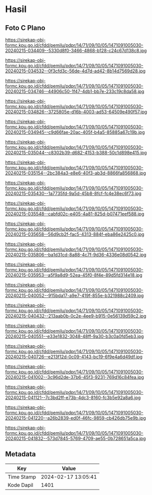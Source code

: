# Hasil

## Foto C Plano

https://sirekap-obj-formc.kpu.go.id/cfdd/pemilu/pdpr/14/71/09/10/05/1471091005030-20240215-034409--5330d8f0-3466-4868-b128-c24c67d138c8.jpg

https://sirekap-obj-formc.kpu.go.id/cfdd/pemilu/pdpr/14/71/09/10/05/1471091005030-20240215-034532--0f3cfd3c-56de-4d7d-ad42-8b14d7569d28.jpg

https://sirekap-obj-formc.kpu.go.id/cfdd/pemilu/pdpr/14/71/09/10/05/1471091005030-20240215-034746--44906c50-1f47-4db1-bb7e-233c19c8da58.jpg

https://sirekap-obj-formc.kpu.go.id/cfdd/pemilu/pdpr/14/71/09/10/05/1471091005030-20240215-034826--3725805e-d16b-4003-ad53-64509e490f57.jpg

https://sirekap-obj-formc.kpu.go.id/cfdd/pemilu/pdpr/14/71/09/10/05/1471091005030-20240215-034945--c9d66fae-20ac-405f-b4a5-85885a67c19b.jpg

https://sirekap-obj-formc.kpu.go.id/cfdd/pemilu/pdpr/14/71/09/10/05/1471091005030-20240215-035044--c8302b39-d682-4153-b388-50c1d898e415.jpg

https://sirekap-obj-formc.kpu.go.id/cfdd/pemilu/pdpr/14/71/09/10/05/1471091005030-20240215-035154--2bc384a3-e8e6-40f3-ab3d-8866fa856868.jpg

https://sirekap-obj-formc.kpu.go.id/cfdd/pemilu/pdpr/14/71/09/10/05/1471091005030-20240215-035430--1a7735fd-9a5d-45b8-8fcf-fc4e38ec6f73.jpg

https://sirekap-obj-formc.kpu.go.id/cfdd/pemilu/pdpr/14/71/09/10/05/1471091005030-20240215-035548--cabfd02c-e405-4a81-825d-b07471eef588.jpg

https://sirekap-obj-formc.kpu.go.id/cfdd/pemilu/pdpr/14/71/09/10/05/1471091005030-20240215-035658--56d9cb2f-fac5-4313-884f-eba86e2425c0.jpg

https://sirekap-obj-formc.kpu.go.id/cfdd/pemilu/pdpr/14/71/09/10/05/1471091005030-20240215-035806--ba1d31cd-8a88-4c7f-9d36-4336e08d0542.jpg

https://sirekap-obj-formc.kpu.go.id/cfdd/pemilu/pdpr/14/71/09/10/05/1471091005030-20240215-035953--a5f9a8d9-52ea-45f0-8f4e-89d5fd314e18.jpg

https://sirekap-obj-formc.kpu.go.id/cfdd/pemilu/pdpr/14/71/09/10/05/1471091005030-20240215-040052--915bda17-a9e7-419f-855e-b321988c2409.jpg

https://sirekap-obj-formc.kpu.go.id/cfdd/pemilu/pdpr/14/71/09/10/05/1471091005030-20240215-040432--213aab0b-0c2e-4ee9-b915-0e56139d59c2.jpg

https://sirekap-obj-formc.kpu.go.id/cfdd/pemilu/pdpr/14/71/09/10/05/1471091005030-20240215-040551--e33e1832-3048-48ff-9a30-b3c0a0fd5eb3.jpg

https://sirekap-obj-formc.kpu.go.id/cfdd/pemilu/pdpr/14/71/09/10/05/1471091005030-20240215-040726--e213f12d-0c09-4143-bc19-6f9e4a6d49df.jpg

https://sirekap-obj-formc.kpu.go.id/cfdd/pemilu/pdpr/14/71/09/10/05/1471091005030-20240215-041002--3c96d2de-37b6-45f3-9231-769d16c84fea.jpg

https://sirekap-obj-formc.kpu.go.id/cfdd/pemilu/pdpr/14/71/09/10/05/1471091005030-20240215-041121--7c3bd2ff-e73b-4dc3-8160-fc3b5e92a8a6.jpg

https://sirekap-obj-formc.kpu.go.id/cfdd/pemilu/pdpr/14/71/09/10/05/1471091005030-20240215-041220--a26b2839-ed0f-46fc-9859-cb426db75e9b.jpg

https://sirekap-obj-formc.kpu.go.id/cfdd/pemilu/pdpr/14/71/09/10/05/1471091005030-20240215-041832--573d7845-5769-4709-ae55-0b728651a5ca.jpg


## Metadata

| Key        | Value               |
| ---------- | ------------------- |
| Time Stamp | 2024-02-17 13:05:41 |
| Kode Dapil | 1401                |



